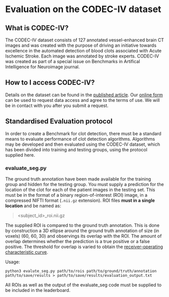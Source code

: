 ﻿# Evaluation on the CODEC-IV dataset
 ## What is CODEC-IV?
 The CODEC-IV dataset consists of 127 annotated vessel-enhanced brain CT images and was created with the purpose of driving an initiative towards excellence in the automated detection of blood clots associated with Acute Ischemic Stroke. Each image was annotated by stroke experts. CODEC-IV was created as part of a special issue on Benchmarks in Artifical Intelligence for Neuroimage journal. 
 ## How to I access CODEC-IV?
Details on the dataset can be found in the [published article](). Our [online form](https://forms.microsoft.com/r/Xt88X58K8p) can be used to request data access and agree to the terms of use. We will be in contact with you after you submit a request.
## Standardised Evaluation protocol
In order to create a Benchmark for clot detection, there must be a standard means to evaluate performance of clot detection algorithms. Algorithms may be developed and then evaluated using the CODEC-IV dataset, which has been divided into training and testing groups, using the protocol supplied here.
### evaluate_seg.py
The ground truth annotation have been made available for the training group and hidden for the testing group. You must supply a prediction for the location of the clot for each of the patient images in the testing set. This must be in the format of a binary region-of-interest (ROI) image, in a compressed NIFTI format (`.nii.gz` extension). ROI files **must in a single location** and be named as:
> <subject_id>_roi.nii.gz

The supplied ROI is compared to the ground truth annotation. This is done by construction a 3D ellipse around the ground truth annotation of size (in voxels) (60, 60, 30) and observings its overlap with the ROI. The amount of overlap determines whether the prediction is a true positive or a false positive. The threshold for overlap is varied to obtain the [receiver-operating characteristic curve](https://en.wikipedia.org/wiki/Receiver_operating_characteristic).

Usage:
```
python3 evalute_seg.py path/to/rois path/to/ground/truth/annotation path/to/save/results > path/to/save/results/evaluation_output.txt
```

All ROIs as well as the output of the evaluate_seg code must be supplied to be included in the leaderboard.

